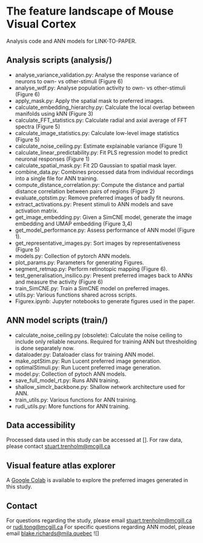 # The feature landscape of Mouse Visual Cortex
Analysis code and ANN models for LINK-TO-PAPER.

## Analysis scripts (analysis/)

- analyse_variance_validation.py: Analyse the response variance of neurons to own- vs other-stimuli (Figure 6)
- analyse_wdf.py: Analyse population activity to own- vs other-stimuli (Figure 6)
- apply_mask.py: Apply the spatial mask to preferred images.
- calculate_embedding_hierarchy.py: Calculate the local overlap between manifolds using kNN (Figure 3)
- calculate_FFT_statistics.py: Calculate radial and axial average of FFT spectra (Figure 5)
- calculate_image_statistics.py: Calculate low-level image statistics (Figure 5)
- calculate_noise_ceiling.py: Estimate explainable variance (Figure 1)
- calculate_linear_predictability.py: Fit PLS regression model to predict neuronal responses (Figure 1)
- calculate_spatial_mask.py: Fit 2D Gaussian to spatial mask layer.
- combine_data.py: Combines processed data from individual recordings into a single file for ANN training.
- compute_distance_correlation.py: Compute the distance and partial distance correlation between pairs of regions (Figure 2)
- evaluate_optstim.py: Remove preferred images of badly fit neurons.
- extract_activations.py: Present stimuli to ANN models and save activation matrix.
- get_image_embedding.py: Given a SimCNE model, generate the image embedding and UMAP embedding (Figure 3,4)
- get_model_performance.py: Assess performance of ANN model (Figure 1).
- get_representative_images.py: Sort images by representativeness (Figure 5)
- models.py: Collection of pytorch ANN models.
- plot_params.py: Parameters for generating Figures.
- segment_retmap.py: Perform retinotopic mapping (Figure 6).
- test_generalisation_insilico.py: Present preferred images back to ANNs and measure the activity (Figure 6)
- train_SimCNE.py: Train a SimCNE model on preferred images.
- utils.py: Various functions shared across scripts.
- Figurex.ipynb: Jupyter notebooks to generate figures used in the paper.

## ANN model scripts (train/)

- calculate_noise_ceiling.py (obsolete): Calculate the noise ceiling to include only reliable neurons. Required for training ANN but thresholding is done separately now.
- dataloader.py: Dataloader class for training ANN model.
- make_optStim.py: Run Lucent preferred image generation.
- optimalStimuli.py: Run Lucent preferred image generation.
- model.py: Collection of pytoch ANN models.
- save_full_model_rt.py: Runs ANN training.
- shallow_simclr_backbone.py: Shallow network architecture used for ANN.
- train_utils.py: Various functions for ANN training.
- rudi_utils.py: More functions for ANN training.

## Data accessibility

Processed data used in this study can be accessed at []. For raw data, please contact stuart.trenholm@mcgill.ca

## Visual feature atlas explorer

A [Google Colab](https://colab.research.google.com/drive/1DOt-KBKAFenmBIaDJ763ARsAvo8HDFzc?usp=sharing) is available to explore the preferred images generated in this study.

## Contact

For questions regarding the study, please email stuart.trenholm@mcgill.ca or rudi.tong@mcgill.ca
For specific questions regarding ANN model, please email blake.richards@mila.quebec
![]